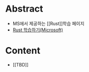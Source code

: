 # Abstract
- MS에서 제공하는 [[Rust]]학습 페이지
- [Rust 학습하기(Microsoft)](https://learn.microsoft.com/ko-kr/training/paths/rust-first-steps/)
# Content
- [[TBD]]
